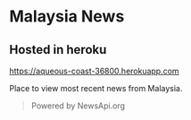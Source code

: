 # Malaysia News

## Hosted in heroku
https://aqueous-coast-36800.herokuapp.com

Place to view most recent news from Malaysia.

> Powered by NewsApi.org
